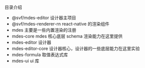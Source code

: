 目录介绍

- @svf/mdes-editor
  设计器主项目
- @svf/mdes-renderer-rn
  react-native 的渲染组件
- mdes
  主要是一些内置渲染的注册
- mdes-core
  mdes 核心底层 schema 渲染能力在这里提供
- mdes-editor
  设计器
- mdes-editor-core
  设计器核心，设计器的一些底层能力在这里实验
- mdes-formula
  取值表达式库
- mdes-ui
  ui 库
